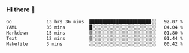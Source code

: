 ### Hi there 👋

<!--
**yeya24/yeya24** is a ✨ _special_ ✨ repository because its `README.md` (this file) appears on your GitHub profile.

Here are some ideas to get you started:

- 🔭 I’m currently working on ...
- 🌱 I’m currently learning ...
- 👯 I’m looking to collaborate on ...
- 🤔 I’m looking for help with ...
- 💬 Ask me about ...
- 📫 How to reach me: ...
- 😄 Pronouns: ...
- ⚡ Fun fact: ...
-->

<!--START_SECTION:waka-->

```txt
Go             13 hrs 36 mins  ███████████████████████░░   92.07 %
YAML           35 mins         █░░░░░░░░░░░░░░░░░░░░░░░░   04.04 %
Markdown       15 mins         ▒░░░░░░░░░░░░░░░░░░░░░░░░   01.80 %
Text           12 mins         ▒░░░░░░░░░░░░░░░░░░░░░░░░   01.44 %
Makefile       3 mins          ░░░░░░░░░░░░░░░░░░░░░░░░░   00.42 %
```

<!--END_SECTION:waka-->
